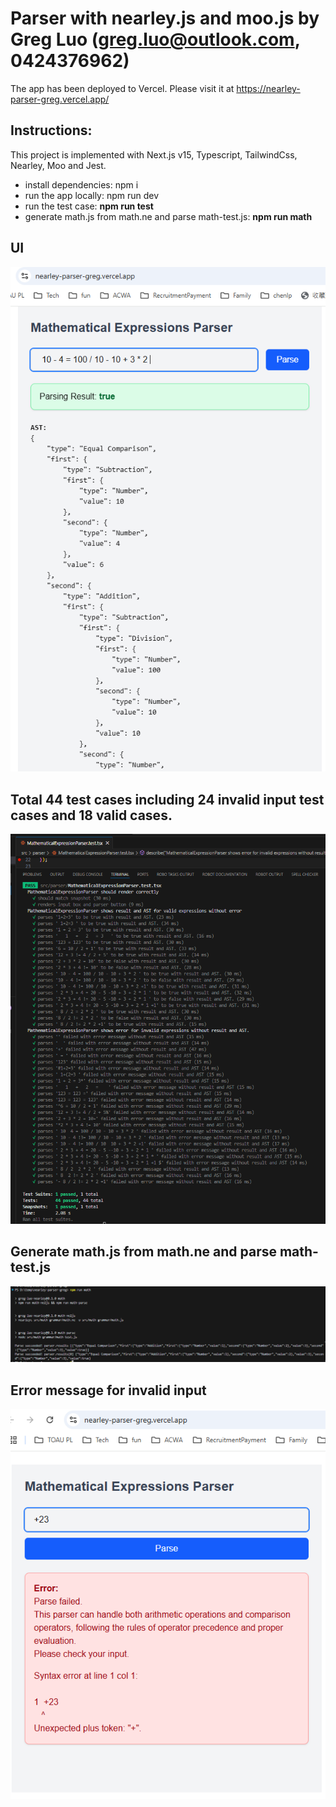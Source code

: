 # Parser with nearley.js and moo.js by Greg Luo (greg.luo@outlook.com, 0424376962)
The app has been deployed to Vercel. Please visit it at  https://nearley-parser-greg.vercel.app/

## Instructions:
This project is implemented with Next.js v15, Typescript, TailwindCss, Nearley, Moo and Jest.

- install dependencies:   npm i
- run the app locally:    npm run dev
- run the test case:      **npm run test**
- generate math.js from math.ne and parse math-test.js:   **npm run math**

## UI
![UI screenshot](/public//screenshots/UI.png)

## Total 44 test cases including 24 invalid input test cases and 18 valid cases.
![test cases screenshot](/public/screenshots/test-cases.png)

## Generate math.js from math.ne and parse math-test.js
![Generate and parse](/public/screenshots/parse.png)

## Error message for invalid input
![error message](/public/screenshots/error.png)